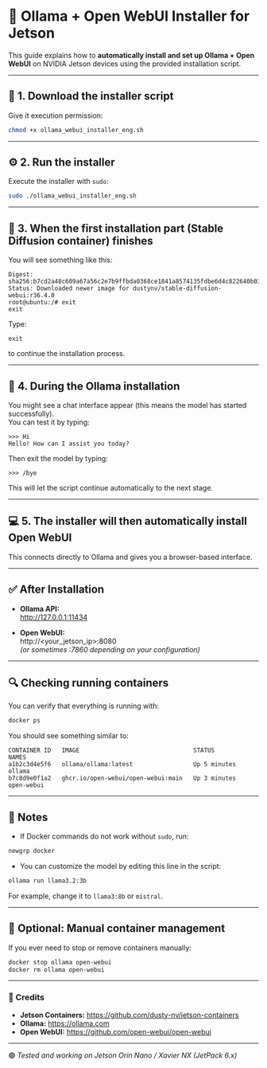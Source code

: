 # 🦙 Ollama + Open WebUI Installer for Jetson

This guide explains how to **automatically install and set up Ollama + Open WebUI** on NVIDIA Jetson devices using the provided installation script.

---

## 🚀 1. Download the installer script

Give it execution permission:

```bash
chmod +x ollama_webui_installer_eng.sh
```

---

## ⚙️ 2. Run the installer

Execute the installer with `sudo`:

```bash
sudo ./ollama_webui_installer_eng.sh
```

---

## 🧠 3. When the first installation part (Stable Diffusion container) finishes

You will see something like this:

```
Digest: sha256:b7cd2a48c609a67a56c2e7b9ffbda0368ce1841a8574135fdbe6d4c822640b03
Status: Downloaded newer image for dustynv/stable-diffusion-webui:r36.4.0
root@ubuntu:/# exit
exit
```

Type:

```
exit
```

to continue the installation process.

---

## 🦙 4. During the Ollama installation

You might see a chat interface appear (this means the model has started successfully).  
You can test it by typing:

```
>>> Hi
Hello! How can I assist you today?
```

Then exit the model by typing:

```
>>> /bye
```

This will let the script continue automatically to the next stage.

---

## 💻 5. The installer will then automatically install **Open WebUI**

This connects directly to Ollama and gives you a browser-based interface.

---

## ✅ After Installation

- **Ollama API:**  
  http://127.0.0.1:11434

- **Open WebUI:**  
  http://<your_jetson_ip>:8080  
  *(or sometimes :7860 depending on your configuration)*

---

## 🔍 Checking running containers

You can verify that everything is running with:

```bash
docker ps
```

You should see something similar to:

```
CONTAINER ID   IMAGE                                STATUS          NAMES
a1b2c3d4e5f6   ollama/ollama:latest                 Up 5 minutes    ollama
b7c8d9e0f1a2   ghcr.io/open-webui/open-webui:main   Up 3 minutes    open-webui
```

---

## 🧩 Notes

- If Docker commands do not work without `sudo`, run:

```bash
newgrp docker
```

- You can customize the model by editing this line in the script:

```bash
ollama run llama3.2:3b
```

For example, change it to `llama3:8b` or `mistral`.

---

## 🧰 Optional: Manual container management

If you ever need to stop or remove containers manually:

```bash
docker stop ollama open-webui
docker rm ollama open-webui
```

---

### 🧾 Credits

- **Jetson Containers:** https://github.com/dusty-nv/jetson-containers  
- **Ollama:** https://ollama.com  
- **Open WebUI:** https://github.com/open-webui/open-webui  

---

🟢 *Tested and working on Jetson Orin Nano / Xavier NX (JetPack 6.x)*
